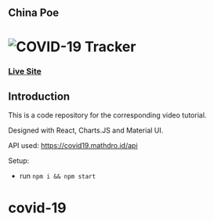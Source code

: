 ## China Poe
# ![COVID-19 Tracker](https://i.imgur.com/AqUv0cX.png)

### [Live Site](https://chinapoe.netlify.app/)

## Introduction
This is a code repository for the corresponding video tutorial. 

Designed with React, Charts.JS and Material UI.

API used: https://covid19.mathdro.id/api

Setup:
- run ```npm i && npm start```
# covid-19

